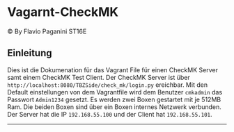 # Vagarnt-CheckMK
© By Flavio Paganini ST16E
## Einleitung
Dies ist die Dokumenation für das Vagrant File für einen CheckMK Server samt einem CheckMK Test Client. Der CheckMK Server ist über `http://localhost:8080/TBZSide/check_mk/login.py` ereichbar. Mit den Default einstellungen von dem Vagrantfile wird dem Benutzer `cmkadmin` das Passwort `Admin1234` gesetzt. Es werden zwei Boxen gestartet mit je 512MB Ram. Die beiden Boxen sind über ein Boxen internes Netzwerk verbunden. Der Server hat die IP `192.168.55.100` und der Client hat `192.168.55.101`.
___
